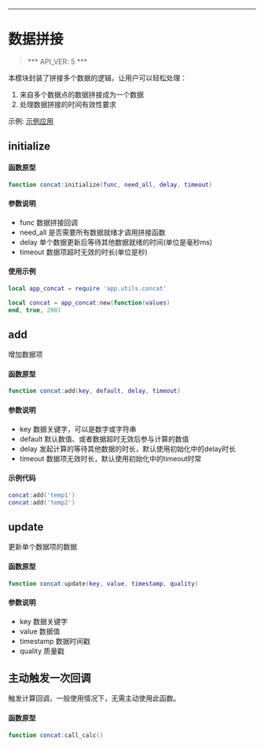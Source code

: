 
---

# 数据拼接

> *** API_VER: 5 ***

本模块封装了拼接多个数据的逻辑，让用户可以轻松处理：

1. 来自多个数据点的数据拼接成为一个数据
2. 处理数据拼接的时间有效性要求

示例: [示例应用](https://github.com/freeioe/freeioe_example_apps/blob/master/opcua/yizumi)


## initialize

#### 函数原型

```lua
function concat:initialize(func, need_all, delay, timeout)
```

#### 参数说明

* func
  数据拼接回调
* need_all
  是否需要所有数据就绪才调用拼接函数
* delay
  单个数据更新后等待其他数据就绪的时间(单位是毫秒ms)
* timeout
  数据项超时无效的时长(单位是秒)

#### 使用示例

```lua
local app_concat = require 'app.utils.concat'

local concat = app_concat:new(function(values)
end, true, 200)
```

## add

增加数据项

#### 函数原型

```lua
function concat:add(key, default, delay, timeout)
```

#### 参数说明

* key
  数据关键字，可以是数字或字符串
* default
  默认数值、或者数据超时无效后参与计算的数值
* delay
  发起计算的等待其他数据的时长，默认使用初始化中的delay时长
* timeout
  数据项无效时长，默认使用初始化中的timeout时常

#### 示例代码

```lua
concat:add('temp1')
concat:add('temp2')
```

## update

更新单个数据项的数据

#### 函数原型

```lua
function concat:update(key, value, timestamp, quality)
```

#### 参数说明

* key
  数据关键字
* value
  数据值
* timestamp
  数据时间戳
* quality
  质量戳

## 主动触发一次回调

触发计算回调，一般使用情况下，无需主动使用此函数。

#### 函数原型

```lua
function concat:call_calc()
```
